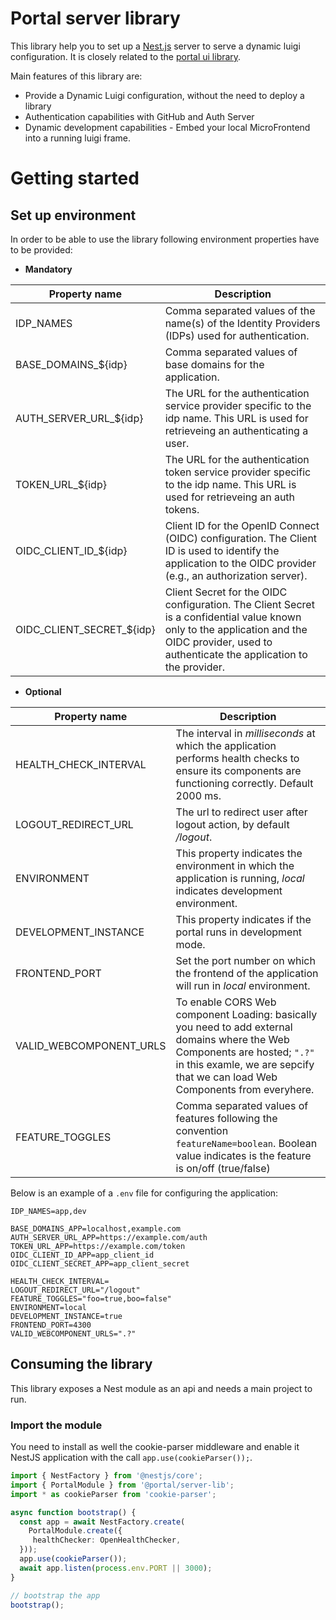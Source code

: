 # Portal server library

This library help you to set up a [Nest.js](https://nestjs.com/) server to serve a dynamic luigi configuration.
It is closely related to the [portal ui library](https://github.com/openmfp/portal-ui-lib).

Main features of this library are:

* Provide a Dynamic Luigi configuration, without the need to deploy a library
* Authentication capabilities with GitHub and Auth Server
* Dynamic development capabilities - Embed your local MicroFrontend into a running luigi frame.

# Getting started

## Set up environment

In order to be able to use the library following environment properties have to be provided:

- **Mandatory**

| Property name             | Description                                                                                                                                                                                    |
|---------------------------|------------------------------------------------------------------------------------------------------------------------------------------------------------------------------------------------|
| IDP_NAMES                 | Comma separated values of the name(s) of the Identity Providers (IDPs) used for authentication.                                                                                                |
| BASE_DOMAINS_${idp}       | Comma separated values of base domains for the application.                                                                                                                                    |
| AUTH_SERVER_URL_${idp}    | The URL for the authentication service provider specific to the idp name. This URL is used for retrieveing an authenticating a user.                                                           |
| TOKEN_URL_${idp}          | The URL for the authentication token service provider specific to the idp name. This URL is used for retrieveing an auth tokens.                                                               |
| OIDC_CLIENT_ID_${idp}     | Client ID for the OpenID Connect (OIDC) configuration. The Client ID is used to identify the application to the OIDC provider (e.g., an authorization server).                                 |
| OIDC_CLIENT_SECRET_${idp} | Client Secret for the OIDC configuration. The Client Secret is a confidential value known only to the application and the OIDC provider, used to authenticate the application to the provider. |

- **Optional**

| Property name           | Description                                                                                                                                                                                                 |
|-------------------------|-------------------------------------------------------------------------------------------------------------------------------------------------------------------------------------------------------------|
| HEALTH_CHECK_INTERVAL   | The interval in *milliseconds* at which the application performs health checks to ensure its components are functioning correctly. Default 2000 ms.                                                         |
| LOGOUT_REDIRECT_URL     | The url to redirect user after logout action, by default */logout*.                                                                                                                                         |
| ENVIRONMENT             | This property indicates the environment in which the application is running, *local* indicates development environment.                                                                                     |
| DEVELOPMENT_INSTANCE    | This property indicates if the portal runs in development mode.                                                                                                                                             |
| FRONTEND_PORT           | Set the port number on which the frontend of the application will run in *local* environment.                                                                                                               |
| VALID_WEBCOMPONENT_URLS | To enable CORS Web component Loading: basically you need to add external domains where the Web Components are hosted; `".?"` in this examle, we are sepcify that we can load Web Components from everyhere. |
| FEATURE_TOGGLES         | Comma separated values of features following the convention `featureName=boolean`. Boolean value indicates is the feature is on/off (true/false)                                                            |

Below is an example of a `.env` file for configuring the application:

```properties
IDP_NAMES=app,dev

BASE_DOMAINS_APP=localhost,example.com
AUTH_SERVER_URL_APP=https://example.com/auth
TOKEN_URL_APP=https://example.com/token
OIDC_CLIENT_ID_APP=app_client_id
OIDC_CLIENT_SECRET_APP=app_client_secret

HEALTH_CHECK_INTERVAL=
LOGOUT_REDIRECT_URL="/logout"
FEATURE_TOGGLES="foo=true,boo=false"
ENVIRONMENT=local
DEVELOPMENT_INSTANCE=true
FRONTEND_PORT=4300
VALID_WEBCOMPONENT_URLS=".?"
```

## Consuming the library

This library exposes a Nest module as an api and needs a main project to run.

### Import the module

You need to install as well the cookie-parser middleware and enable it NestJS application with the call `app.use(cookieParser());`.

```ts
import { NestFactory } from '@nestjs/core';
import { PortalModule } from '@portal/server-lib';
import * as cookieParser from 'cookie-parser';

async function bootstrap() {
  const app = await NestFactory.create(
    PortalModule.create({
     healthChecker: OpenHealthChecker,
  }));
  app.use(cookieParser());
  await app.listen(process.env.PORT || 3000);
}

// bootstrap the app
bootstrap();
```
